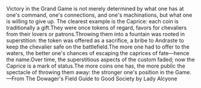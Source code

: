Victory in the Grand Game is not merely determined by what one has at one's command, one's connections, and one's machinations, but what one is willing to give up.
The clearest example is the Caprice: each coin is traditionally a gift.They were once tokens of regard, favors for chevaliers from their lovers or patrons.Throwing them into a fountain was rooted in superstition: the token was offered as a sacrifice, a bribe to Andraste to keep the chevalier safe on the battlefield.The more one had to offer to the waters, the better one's chances of escaping the caprices of fate—hence the name.Over time, the superstitious aspects of the custom faded; now the Caprice is a mark of status.The more coins one has, the more public the spectacle of throwing them away: the stronger one's position in the Game.
—From The Dowager's Field Guide to Good Society by Lady Alcyone
